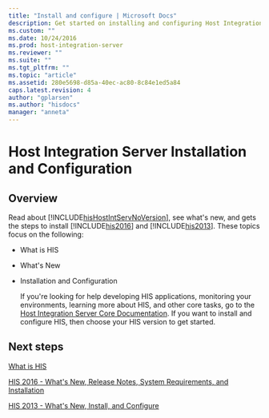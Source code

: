 ```yaml
---
title: "Install and configure | Microsoft Docs"
description: Get started on installing and configuring Host Integration Server
ms.custom: ""
ms.date: 10/24/2016
ms.prod: host-integration-server
ms.reviewer: ""
ms.suite: ""
ms.tgt_pltfrm: ""
ms.topic: "article"
ms.assetid: 280e5698-d85a-40ec-ac80-8c84e1ed5a84
caps.latest.revision: 4
author: "gplarsen"
ms.author: "hisdocs"
manager: "anneta"
---
```

# Host Integration Server Installation and Configuration

## Overview
Read about [!INCLUDE[hisHostIntServNoVersion](../includes/hishostintservnoversion-md.md)], see what's new, and gets the steps to install [!INCLUDE[his2016](../includes/his2016-md.md)] and  [!INCLUDE[his2013](../includes/his2013-md.md)]. These topics focus on the following:  
  
- What is HIS  
  
- What's New  
  
- Installation and Configuration  
  
  If you're looking for help developing HIS applications, monitoring your environments, learning more about HIS, and other core tasks, go to the [Host Integration Server Core Documentation](../core/host-integration-server-core-documentation.md). If you want to install and configure HIS, then choose your HIS version to get started.  
  
## Next steps
 [What is HIS](../what-is-his.md)  
  
 [HIS 2016 - What's New, Release Notes, System Requirements, and Installation](../install-and-config-guides/his-2016-what-s-new-release-notes-system-requirements-and-installation.md)  
  
 [HIS 2013 - What's New, Install, and Configure](../install-and-config-guides/his-2013-what-s-new-install-and-configure.md)